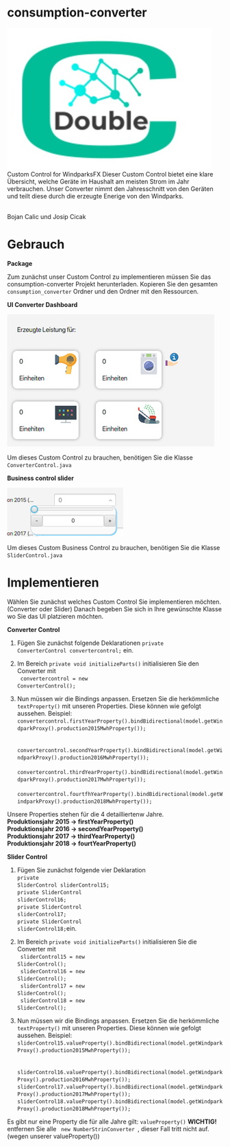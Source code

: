 # consumption-converter
![Screenshot](logo_converter.jpeg) <br>
Custom Control for WindparksFX
Dieser Custom Control bietet eine klare Übersicht, welche Geräte im Haushalt am meisten Strom im Jahr verbrauchen. Unser Converter nimmt den Jahresschnitt von den Geräten und teilt diese durch die erzeugte Enerige von den Windparks.

<br>
Bojan Calic und Josip Cicak

# Gebrauch

**Package**

Zum zunächst unser Custom Control zu implementieren müssen Sie das consumption-converter Projekt herunterladen. Kopieren Sie den gesamten <code>consumption_converter</code> Ordner und den Ordner mit den Ressourcen.

**UI Converter Dashboard**<br>

![Screenshot](converter_info.png) <br>

Um dieses Custom Control zu brauchen, benötigen Sie die Klasse <code>ConverterControl.java</code><br>

**Business control slider**<br>

![Screenshot](slider_info.png) <br>

Um dieses Custom Business Control zu brauchen, benötigen Sie die Klasse <code>SliderControl.java</code><br>

# Implementieren

Wählen Sie zunächst welches Custom Control Sie implementieren möchten. (Converter oder Slider)
Danach begeben Sie sich in Ihre gewünschte Klasse wo Sie das UI platzieren möchten.

**Converter Control**
1. Fügen Sie zunächst folgende Deklarationen
<code>private ConverterControl convertercontrol;</code> ein.<br>

2. Im Bereich <code>private void initializeParts()</code> initialisieren Sie den Converter mit <br>
<code> convertercontrol = new ConverterControl(); </code><br> 

3. Nun müssen wir die Bindings anpassen. Ersetzen Sie die herkömmliche <code>textProperty()</code> mit unseren Properties.
Diese können wie gefolgt aussehen.
Beispiel: 
<code>      convertercontrol.firstYearProperty().bindBidirectional(model.getWindparkProxy().production2015MwhProperty()); </code> <br>
    <code>  convertercontrol.secondYearProperty().bindBidirectional(model.getWindparkProxy().production2016MwhProperty()); </code>
   <code>     convertercontrol.thirdYearProperty().bindBidirectional(model.getWindparkProxy().production2017MwhProperty()); </code>
     <code>   convertercontrol.fourtfhYearProperty().bindBidirectional(model.getWindparkProxy().production2018MwhProperty()); </code>
 
 Unsere Properties stehen für die 4 detailliertenw Jahre. <br>
 **Produktionsjahr 2015 -> firstYearProperty() <br>
 Produktionsjahr 2016 -> secondYearProperty()<br>
 Produktionsjahr 2017 -> thirdYearProperty()<br>
 Produktionsjahr 2018 -> fourtYearProperty()** <br>
 
 **Slider Control**
1. Fügen Sie zunächst folgende vier Deklaration <br>
<code>private SliderControl sliderControl15;</code> <br>
<code>private SliderControl sliderControl16;</code> <br>
<code>private SliderControl sliderControl17;</code> <br>
<code>private SliderControl sliderControl18;</code>ein. <br>

2. Im Bereich <code>private void initializeParts()</code> initialisieren Sie die Converter mit <br>
<code> sliderControl15 = new SliderControl(); </code><br>
<code> sliderControl16 = new SliderControl(); </code><br>
<code> sliderControl17 = new SliderControl(); </code><br>
<code> sliderControl18 = new SliderControl(); </code><br>

3. Nun müssen wir die Bindings anpassen. Ersetzen Sie die herkömmliche <code>textProperty()</code> mit unseren Properties.
Diese können wie gefolgt aussehen.
Beispiel: 
<code>sliderControl15.valueProperty().bindBidirectional(model.getWindparkProxy().production2015MwhProperty()); </code> <br>
    <code>  sliderControl16.valueProperty().bindBidirectional(model.getWindparkProxy().production2016MwhProperty());</code>
   <code>     sliderControl17.valueProperty().bindBidirectional(model.getWindparkProxy().production2017MwhProperty());</code>
     <code>   sliderControl18.valueProperty().bindBidirectional(model.getWindparkProxy().production2018MwhProperty()); </code>
 
 Es gibt nur eine Property die für alle Jahre gilt: <code>valueProperty()</code>
 **WICHTIG!**
 entfernen Sie alle <code> new NumberStrinConverter </code>, dieser Fall tritt nicht auf. (wegen unserer valueProperty()) 
 
 
 
 
